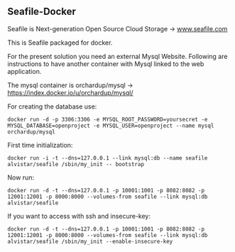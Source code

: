 Seafile-Docker
--------------------
Seafile is Next-generation Open Source Cloud Storage -> www.seafile.com

This is Seafile packaged for docker.

For the present solution you need an external Mysql Website. Following are instructions to have another container with Mysql linked to the web application.

The mysql container is orchardup/mysql -> https://index.docker.io/u/orchardup/mysql/

For creating the database use:

    docker run -d -p 3306:3306 -e MYSQL_ROOT_PASSWORD=yoursecret -e MYSQL_DATABASE=openproject -e MYSQL_USER=openproject --name mysql orchardup/mysql

First time initialization:

    docker run -i -t --dns=127.0.0.1 --link mysql:db --name seafile alvistar/seafile /sbin/my_init -- bootstrap

Now run:

    docker run -d -t --dns=127.0.0.1 -p 10001:1001 -p 8082:8082 -p 12001:12001 -p 8000:8000 --volumes-from seafile --link mysql:db alvistar/seafile

If you want to access with ssh and insecure-key:

    docker run -d -t --dns=127.0.0.1 -p 10001:1001 -p 8082:8082 -p 12001:12001 -p 8000:8000 --volumes-from seafile --link mysql:db alvistar/seafile /sbin/my_init --enable-insecure-key